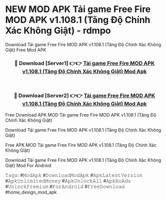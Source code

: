 # NEW MOD APK Tải game Free Fire MOD APK v1.108.1 (Tăng Độ Chính Xác Không Giật) - rdmpo
Download Tải game Free Fire MOD APK v1.108.1 (Tăng Độ Chính Xác Không Giật) Free Mod APK

<div align="center">
<h3>🔴 Download [Server1] 👉👉 <a href="https://apk-comot.site?title=Tải_game_Free_Fire_MOD_APK_v1.108.1_(Tăng_Độ_Chính_Xác_Không_Giật)">Tải game Free Fire MOD APK v1.108.1 (Tăng Độ Chính Xác Không Giật) Mod Apk</a></h3><br>

<h3>🔴 Download [Server2] 👉👉 <a href="https://apk-comot.site?title=Tải_game_Free_Fire_MOD_APK_v1.108.1_(Tăng_Độ_Chính_Xác_Không_Giật)">Tải game Free Fire MOD APK v1.108.1 (Tăng Độ Chính Xác Không Giật) Mod Apk</a></h3>
</div>


Free Download APK MOD Tải game Free Fire MOD APK v1.108.1 (Tăng Độ Chính Xác Không Giật)

Download Tải game Free Fire MOD APK v1.108.1 (Tăng Độ Chính Xác Không Giật) 

Free APK MOD Tải game Free Fire MOD APK v1.108.1 (Tăng Độ Chính Xác Không Giật) 

Download Tải game Free Fire MOD APK v1.108.1 (Tăng Độ Chính Xác Không Giật) Mod For Android

𝚃𝚊𝚐𝚜: #𝙼𝚘𝚍𝙰𝚙𝚔 #𝙳𝚘𝚠𝚗𝚕𝚘𝚊𝚍𝙼𝚘𝚍𝙰𝚙𝚔 #𝙰𝚙𝚔𝙻𝚊𝚝𝚎𝚜𝚝𝚅𝚎𝚛𝚜𝚒𝚘𝚗 #𝙰𝚙𝚔𝚄𝚗𝚕𝚒𝚖𝚒𝚝𝚎𝚍𝙼𝚘𝚗𝚎𝚢 #𝙰𝚙𝚔𝚄𝚗𝚕𝚘𝚌𝚔𝙰𝚕𝚕 #𝙰𝚙𝚔𝙽𝚘𝙰𝚍𝚜 #𝚄𝚗𝚕𝚘𝚌𝚔𝙿𝚛𝚎𝚖𝚒𝚞𝚖 #𝙵𝚘𝚛𝙰𝚗𝚍𝚛𝚘𝚒𝚍 #𝙵𝚛𝚎𝚎𝙳𝚘𝚠𝚗𝚕𝚘𝚊𝚍 #home_design_mod_apk